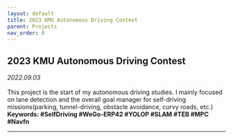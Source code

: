 ```yaml
---
layout: default
title: 2023 KMU Autonomous Driving Contest
parent: Projects
nav_order: 0
---
```


## 2023 KMU Autonomous Driving Contest

_2022.09.03_  
<br>
This project is the start of my autonomous driving studies. I mainly focused on lane detection and the overall goal manager for self-driving missions(parking, tunnel-driving, obstacle avoidance, curvy roads, etc.)  
**Keywords: #SelfDriving #WeGo-ERP42 #YOLOP #SLAM #TEB #MPC #Navfn**

---
